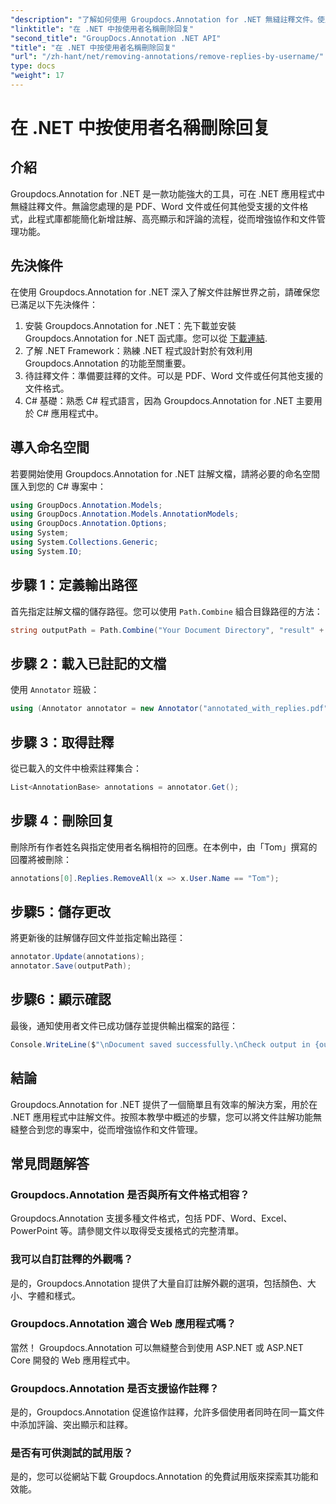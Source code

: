 ```yaml
---
"description": "了解如何使用 Groupdocs.Annotation for .NET 無縫註釋文件。使用這款強大的工具，增強協作和文件管理。"
"linktitle": "在 .NET 中按使用者名稱刪除回复"
"second_title": "GroupDocs.Annotation .NET API"
"title": "在 .NET 中按使用者名稱刪除回复"
"url": "/zh-hant/net/removing-annotations/remove-replies-by-username/"
type: docs
"weight": 17
---
```


# 在 .NET 中按使用者名稱刪除回复

## 介紹
Groupdocs.Annotation for .NET 是一款功能強大的工具，可在 .NET 應用程式中無縫註釋文件。無論您處理的是 PDF、Word 文件或任何其他受支援的文件格式，此程式庫都能簡化新增註解、高亮顯示和評論的流程，從而增強協作和文件管理功能。
## 先決條件
在使用 Groupdocs.Annotation for .NET 深入了解文件註解世界之前，請確保您已滿足以下先決條件：
1. 安裝 Groupdocs.Annotation for .NET：先下載並安裝 Groupdocs.Annotation for .NET 函式庫。您可以從 [下載連結](https://releases。groupdocs.com/annotation/net/).
2. 了解 .NET Framework：熟練 .NET 程式設計對於有效利用 Groupdocs.Annotation 的功能至關重要。
3. 待註釋文件：準備要註釋的文件。可以是 PDF、Word 文件或任何其他支援的文件格式。
4. C# 基礎：熟悉 C# 程式語言，因為 Groupdocs.Annotation for .NET 主要用於 C# 應用程式中。

## 導入命名空間
若要開始使用 Groupdocs.Annotation for .NET 註解文檔，請將必要的命名空間匯入到您的 C# 專案中：
```csharp
using GroupDocs.Annotation.Models;
using GroupDocs.Annotation.Models.AnnotationModels;
using GroupDocs.Annotation.Options;
using System;
using System.Collections.Generic;
using System.IO;
```
## 步驟 1：定義輸出路徑
首先指定註解文檔的儲存路徑。您可以使用 `Path.Combine` 組合目錄路徑的方法：
```csharp
string outputPath = Path.Combine("Your Document Directory", "result" + Path.GetExtension("input.pdf"));
```
## 步驟 2：載入已註記的文檔
使用 `Annotator` 班級：
```csharp
using (Annotator annotator = new Annotator("annotated_with_replies.pdf"))
```
## 步驟 3：取得註釋
從已載入的文件中檢索註釋集合：
```csharp
List<AnnotationBase> annotations = annotator.Get();
```
## 步驟 4：刪除回复
刪除所有作者姓名與指定使用者名稱相符的回應。在本例中，由「Tom」撰寫的回覆將被刪除：
```csharp
annotations[0].Replies.RemoveAll(x => x.User.Name == "Tom");
```
## 步驟5：儲存更改
將更新後的註解儲存回文件並指定輸出路徑：
```csharp
annotator.Update(annotations);
annotator.Save(outputPath);
```
## 步驟6：顯示確認
最後，通知使用者文件已成功儲存並提供輸出檔案的路徑：
```csharp
Console.WriteLine($"\nDocument saved successfully.\nCheck output in {outputPath}.");
```
## 結論
Groupdocs.Annotation for .NET 提供了一個簡單且有效率的解決方案，用於在 .NET 應用程式中註解文件。按照本教學中概述的步驟，您可以將文件註解功能無縫整合到您的專案中，從而增強協作和文件管理。
## 常見問題解答
### Groupdocs.Annotation 是否與所有文件格式相容？
Groupdocs.Annotation 支援多種文件格式，包括 PDF、Word、Excel、PowerPoint 等。請參閱文件以取得受支援格式的完整清單。
### 我可以自訂註釋的外觀嗎？
是的，Groupdocs.Annotation 提供了大量自訂註解外觀的選項，包括顏色、大小、字體和樣式。
### Groupdocs.Annotation 適合 Web 應用程式嗎？
當然！ Groupdocs.Annotation 可以無縫整合到使用 ASP.NET 或 ASP.NET Core 開發的 Web 應用程式中。
### Groupdocs.Annotation 是否支援協作註釋？
是的，Groupdocs.Annotation 促進協作註釋，允許多個使用者同時在同一篇文件中添加評論、突出顯示和註釋。
### 是否有可供測試的試用版？
是的，您可以從網站下載 Groupdocs.Annotation 的免費試用版來探索其功能和效能。